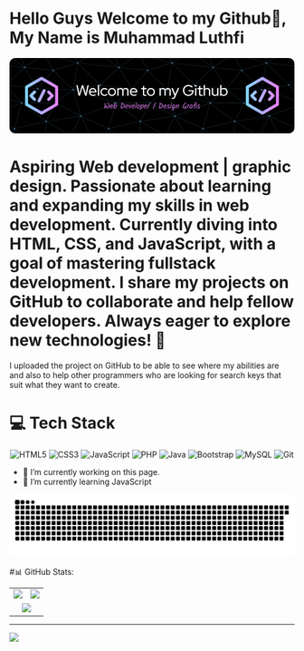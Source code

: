 # Hello Guys Welcome to my Github👋, My Name is Muhammad Luthfi
![alt text](https://github.com/IchiroLight/IchiroLight/blob/main/banner/banner%20github.png?raw=true)

# Aspiring Web development | graphic design. Passionate about learning and expanding my skills in web development. Currently diving into HTML, CSS, and JavaScript, with a goal of mastering fullstack development. I share my projects on GitHub to collaborate and help fellow developers. Always eager to explore new technologies! 🚀  
I uploaded the project on GitHub to be able to see where my abilities are and also to help other programmers who are looking for search keys that suit what they want to create.

# 💻 Tech Stack
<div align="center">
   <img src="https://img.shields.io/badge/html5-%23E34F26.svg?style=for-the-badge&logo=html5&logoColor=white" alt="HTML5" />
   <img src="https://img.shields.io/badge/css3-%231572B6.svg?style=for-the-badge&logo=css3&logoColor=white" alt="CSS3" />
   <img src="https://img.shields.io/badge/javascript-%23323330.svg?style=for-the-badge&logo=javascript&logoColor=%23F7DF1E" alt="JavaScript" />
   <img src="https://img.shields.io/badge/php-%23777BB4.svg?style=for-the-badge&logo=php&logoColor=white" alt="PHP" />
  <img src="https://img.shields.io/badge/java-%23ED8B00.svg?style=for-the-badge&logo=java&logoColor=white" alt="Java" />
  <img src="https://img.shields.io/badge/bootstrap-%23563D7C.svg?style=for-the-badge&logo=bootstrap&logoColor=white" alt="Bootstrap" />
  <img src="https://img.shields.io/badge/mysql-%2300f.svg?style=for-the-badge&logo=mysql&logoColor=white" alt="MySQL" />
  <img src="https://img.shields.io/badge/git-%23F05032.svg?style=for-the-badge&logo=git&logoColor=white" alt="Git" />
</div>


- 🔭 I’m currently working on this page. 
- 🌱 I’m currently learning JavaScript

![snake gif](https://github.com/IchiroLight/IchiroLight/blob/output/github-snake-dark.svg)

#📊 GitHub Stats:
<p align="center">
  <table>
    <tr>
      <td>
        <img src="https://github-readme-stats.vercel.app/api?username=IchiroLight&theme=tokyonight&hide_border=false&include_all_commits=false&count_private=false" width="400" />
      </td>
      <td>
        <img src="https://github-readme-stats.vercel.app/api/top-langs/?username=IchiroLight&theme=tokyonight&hide_border=false&include_all_commits=false&count_private=false&layout=compact" width="400" />
      </td>
    </tr>
    <tr>
      <td colspan="2" align="center">
        <img src="https://nirzak-streak-stats.vercel.app/?user=IchiroLight&theme=tokyonight&hide_border=false" width="500" />
      </td>
    </tr>
  </table>
</p>









---
[![](https://visitcount.itsvg.in/api?id=IchiroLight&icon=0&color=0)](https://visitcount.itsvg.in)

<!-- Proudly created with GPRM ( https://gprm.itsvg.in ) -->




